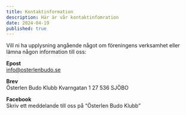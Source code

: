 ```yaml
---
title: Kontaktinformation
description: Här är vår kontaktinfomration
date: 2024-04-19
published: true
---
```


Vill ni ha upplysning angående något om föreningens verksamhet eller lämna någon information till oss:

**Epost**  
info@osterlenbudo.se

**Brev**  
Österlen Budo Klubb
Kvarngatan 1
27 536 SJÖBO

**Facebook**  
Skriv ett meddelande till oss på “Österlen Budo Klubb”
